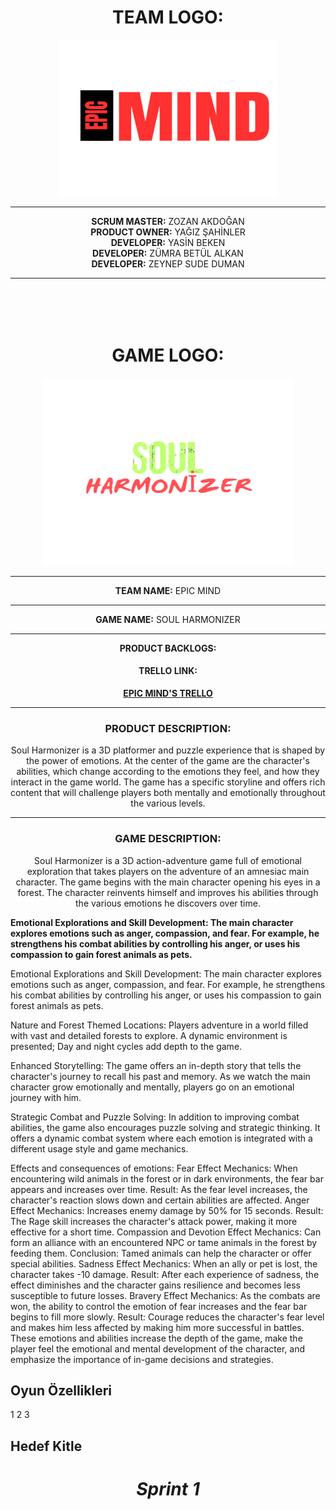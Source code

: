 <div align="center">
    <h1>TEAM LOGO:</h1>
</div>
<div align="center"><img src="teamNameLogo.png" width="350" height="250"></div><hr>
<div align="center">
    <b>SCRUM MASTER:</b>
    ZOZAN AKDOĞAN
</div>
<div align="center">
    <b>PRODUCT OWNER:</b>
    YAĞIZ ŞAHİNLER
</div>
<div align="center">
        <b>DEVELOPER:</b>
        YASİN BEKEN
</div>
<div align="center">
    <b>DEVELOPER:</b>
    ZÜMRA BETÜL ALKAN
</div>
<div align="center">
    <b>DEVELOPER:</b>
    ZEYNEP SUDE DUMAN
</div>
<hr>
<img height="50">
<div align="center">
    <h1>GAME LOGO:</h1>
</div>

<div align="center"><img src="gameNameLogo.png" width="400" height="300"></div><hr>

<div align="center">
    <b>TEAM NAME:</b>
    EPIC MIND
</div><hr>
<div align="center">
    <b>GAME NAME:</b>
    SOUL HARMONIZER
</div><hr>
<div align="center">
    <b>PRODUCT BACKLOGS:</b>
    <h4>TRELLO LINK:</h4>
    <font align="center" color: "green">
  <a href="https://trello.com/invite/b/xrTqoIbq/ATTI4f8740de48680f66f6c977fad6bb6cdd8AB256ED/epic-minds">
    <strong>EPIC MIND'S TRELLO</strong>
  </a>
</font>
</div><hr>

<div align="center">
    <h3>PRODUCT DESCRIPTION:</h3>
    <p>Soul Harmonizer is a 3D platformer and puzzle experience that is shaped by the power of emotions. At the center of the game are the character's abilities, which change according to the emotions they feel, and how they interact in the game world. The game has a specific storyline and offers rich content that will challenge players both mentally and emotionally throughout the various levels.</p>
</div><hr>

<div align="center">
    <h3>GAME DESCRIPTION:</h3>
    <p>Soul Harmonizer is a 3D action-adventure game full of emotional exploration that takes players on the adventure of an amnesiac main character. The game begins with the main character opening his eyes in a forest. The character reinvents himself and improves his abilities through the various emotions he discovers over time.</p>
</div>
<b>Emotional Explorations and Skill Development: The main character explores emotions such as anger, compassion, and fear. For example, he strengthens his combat abilities by controlling his anger, or uses his compassion to gain forest animals as pets.</b>





Emotional Explorations and Skill Development: The main character explores emotions such as anger, compassion, and fear. For example, he strengthens his combat abilities by controlling his anger, or uses his compassion to gain forest animals as pets.

Nature and Forest Themed Locations: Players adventure in a world filled with vast and detailed forests to explore. A dynamic environment is presented; Day and night cycles add depth to the game.

Enhanced Storytelling: The game offers an in-depth story that tells the character's journey to recall his past and memory. As we watch the main character grow emotionally and mentally, players go on an emotional journey with him.

Strategic Combat and Puzzle Solving: In addition to improving combat abilities, the game also encourages puzzle solving and strategic thinking. It offers a dynamic combat system where each emotion is integrated with a different usage style and game mechanics.

Effects and consequences of emotions:
Fear
Effect Mechanics: When encountering wild animals in the forest or in dark environments, the fear bar appears and increases over time.
Result: As the fear level increases, the character's reaction slows down and certain abilities are affected.
Anger
Effect Mechanics: Increases enemy damage by 50% for 15 seconds.
Result: The Rage skill increases the character's attack power, making it more effective for a short time.
Compassion and Devotion
Effect Mechanics: Can form an alliance with an encountered NPC or tame animals in the forest by feeding them.
Conclusion: Tamed animals can help the character or offer special abilities.
Sadness
Effect Mechanics: When an ally or pet is lost, the character takes -10 damage.
Result: After each experience of sadness, the effect diminishes and the character gains resilience and becomes less susceptible to future losses.
Bravery
Effect Mechanics: As the combats are won, the ability to control the emotion of fear increases and the fear bar begins to fill more slowly.
Result: Courage reduces the character's fear level and makes him less affected by making him more successful in battles.
These emotions and abilities increase the depth of the game, make the player feel the emotional and mental development of the character, and emphasize the importance of in-game decisions and strategies.

## Oyun Özellikleri
1
2
3
## Hedef Kitle

<h1 align="center"><i> Sprint 1 </i></h1>
